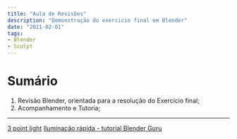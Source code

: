 ```yaml
---
title: "Aula de Revisões"
description: "Demonstração do exercicio final em Blender"
date: "2021-02-01"
tags:
- Blender
- Sculpt
---
```


# Sumário

1. Revisão Blender, orientada para a resolução do Exercício final;
2. Acompanhamento e Tutoria;

---





[3 point light](https://www.youtube.com/watch?v=RDbrOpnIY7Q)
[Iluminação rápida - tutorial Blender Guru](https://www.youtube.com/watch?v=5UCc3Z_-ibs)